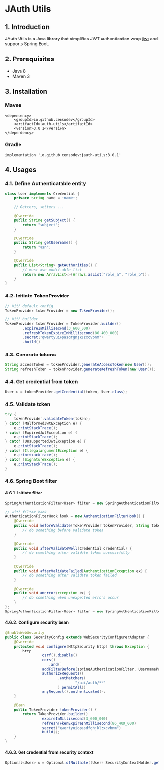 # JAuth Utils
## 1. Introduction
JAuth Utils is a Java library that simplifies JWT authentication wrap [jjwt](https://github.com/jwtk/jjwt) and supports Spring Boot.

## 2. Prerequisites
* Java 8
* Maven 3

## 3. Installation
### Maven
```
<dependency>
    <groupId>io.github.censodev</groupId>
    <artifactId>jauth-utils</artifactId>
    <version>3.0.1</version>
</dependency>
```
### Gradle
```
implementation 'io.github.censodev:jauth-utils:3.0.1'
```

## 4. Usages
### 4.1. Define Authenticatable entity
```java
class User implements Credential {
    private String name = "name";

    // Getters, setters ...

    @Override
    public String getSubject() {
        return "subject";
    }

    @Override
    public String getUsername() {
        return "usn";
    }

    @Override
    public List<String> getAuthorities() {
        // must use modifiable list
        return new ArrayList<>(Arrays.asList("role_a", "role_b"));
    }
}
```
### 4.2. Initiate TokenProvider
```java
// With default config
TokenProvider tokenProvider = new TokenProvider();

// With builder
TokenProvider tokenProvider = TokenProvider.builder()
        .expireInMillisecond(3_600_000)
        .refreshTokenExpireInMillisecond(86_400_000)
        .secret("qwertyuiopasdfghjklzxcvbnm")
        .build();
```
### 4.3. Generate tokens
```java
String accessToken = tokenProvider.generateAccessToken(new User());
String refreshToken = tokenProvider.generateRefreshToken(new User());
```
### 4.4. Get credential from token
```java
User u = tokenProvider.getCredential(token, User.class);
```
### 4.5. Validate token
```java
try {
    tokenProvider.validateToken(token);
} catch (MalformedJwtException e) {
    e.printStackTrace();
} catch (ExpiredJwtException e) {
    e.printStackTrace();
} catch (UnsupportedJwtException e) {
    e.printStackTrace();
} catch (IllegalArgumentException e) {
    e.printStackTrace();
} catch (SignatureException e) {
    e.printStackTrace();
}
```
### 4.6. Spring Boot filter
#### 4.6.1. Initiate filter
```java
SpringAuthenticationFilter<User> filter = new SpringAuthenticationFilter<>(tokenProvider, User.class);

// with filter hook
AuthenticationFilterHook hook = new AuthenticationFilterHook() {
    @Override
    public void beforeValidate(TokenProvider tokenProvider, String token) {
        // do something before validate token
    }
    
    @Override
    public void afterValidateWell(Credential credential) {
        // do something after validate token successfully
    }
    
    @Override
    public void afterValidateFailed(AuthenticationException ex) {
        // do something after validate token failed
    }

    @Override
    public void onError(Exception ex) {
        // do something when unexpected errors occur
    }
};
SpringAuthenticationFilter<User> filter = new SpringAuthenticationFilter<>(tokenProvider, User.class, hook);
```
#### 4.6.2. Configure security bean
```java
@EnableWebSecurity
public class SecurityConfig extends WebSecurityConfigurerAdapter {
    @Override
    protected void configure(HttpSecurity http) throws Exception {
        http
                .csrf().disable()
                .cors()
                    .and()
                .addFilterBefore(springAuthenticationFilter, UsernamePasswordAuthenticationFilter.class)
                .authorizeRequests()
                        .antMatchers(
                                "/api/auth/**"
                        ).permitAll()
                .anyRequest().authenticated();
    }

    @Bean
    public TokenProvider tokenProvider() {
        return TokenProvider.builder()
                .expireInMillisecond(3_600_000)
                .refreshTokenExpireInMillisecond(86_400_000)
                .secret("qwertyuiopasdfghjklzxcvbnm")
                .build();
    }
}
```
#### 4.6.3. Get credential from security context
```java
Optional<User> u = Optional.ofNullable((User) SecurityContextHolder.getContext().getAuthentication().getCredential());
```
